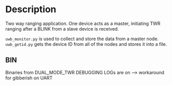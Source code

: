 # Description

Two way ranging application. One device acts as a master, initiating TWR ranging after a BLINK from a slave device is received.

`uwb_monitor.py` is used to collect and store the data from a master node.
`uwb_getid.py` gets the device ID from all of the nodes and stores it into a file.

## BIN

Binaries from DUAL_MODE_TWR
DEBUGGING LOGs are on --> workaround for gibberish on UART 
